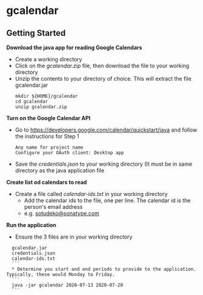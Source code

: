 # gcalendar

## Getting Started

**Download the java app for reading Google Calendars**
  * Create a working directory
  * Click on the *gcalendar.zip* file, then download the file to your working directory
  * Unzip the contents to your directory of choice. This will extract the file gcalendar.jar 
	```
	mkdir ${HOME}/gcalendar
	cd gcalendar
	unzip gcalendar.zip
	```
	
**Turn on the Google Calendar API**
  * Go to https://developers.google.com/calendar/quickstart/java and follow the instructions for Step 1
	```
	Any name for project name
	Configure your OAuth client: Desktop app 
	```
  *  Save the *credentials.json* to your working directory (It must be in same directory as the java application file

**Create list od calendars to read**
  * Create a file called *calendar-ids.txt* in your working directory
	* Add the calendar ids to the file, one per line. The calendar id is the person's email address
	* e.g. sotudeko@sonatype.com

**Run the application**
  * Ensure the 3 files are in your working directory
  ```
	gcalendar.jar
	credentials.json
	calendar-ids.txt
	```
	* Determine you start and end periods to provide to the application. Typically, these would Monday to Friday.
	```
	java -jar gcalendar 2020-07-13 2020-07-20
	```




